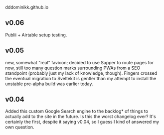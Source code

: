 dddominikk.github.io
## v0.06
Publii + Airtable setup testing.

## v0.05
new, somewhat "real" favicon; decided to use Sapper to route pages for now, still too many question marks surrounding PWAs from a SEO standpoint (probably just my lack of knowledge, though). Fingers crossed the eventual migration to Sveltekit is gentler than my attempt to install the unstable pre-alpha build was earlier today.

## v0.04

Added this custom Google Search engine to the backlog* of things to actually add to the site in the future. Is this the worst changelog ever? It's certainly the first, despite it saying v0.04, so I guess I kind of answered my own question.

<script async src="https://cse.google.com/cse.js?cx=de950d3cb67f763a4"></script>
<div class="gcse-searchresults-only"></div>
